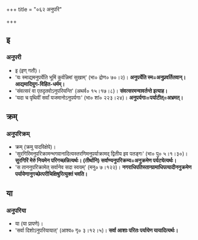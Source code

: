 +++
title = "०६२ अनुपरि"

+++

## इ
### अनुपरी
- इ (इण् गतौ)।
- 'यः स्माद्यमनुपर्येति भूमिं कुर्वन्निमां सुखाम्' (भा० द्रोण० ७०।२)। **अनुपर्येति स्म=अनुप्रवर्तितवान्। आद्यमादियुग-विहित-धर्मम्।**
- 'संवत्सरं वा एतदृतवोऽनुपरियन्ति' (अथर्व० १५।१७।८)। **संवत्सरमन्वावर्तन्ते इत्याह।**
- 'यदा च पृथिवीं सर्वां यजमानोऽनुपर्यगाः' (भा० शां० २२३।२४)। **अनुपर्यगाः=पर्याटीत्=अभ्रमत्।**

## क्रम्
### अनुपरिक्रम्
- क्रम् (क्रमु पादविक्षेपे)।
- 'सुरगिरिमनुपरिक्रामन्भगवानादित्यस्तरणिमनुपर्याक्रामद् द्वितीय इव पतङ्गः' (भा० पु० ५।१।३०)। **सुरगिरिं मेरुं नियमेन परिगच्छन्नित्यर्थः। (तीर्थानि) सर्वाण्यनुपरिक्रम्य=अनुक्रमेण पर्यट्येत्यर्थः।**
- 'स ताननुपरिक्रामेत् सर्वानेव सदा स्वयम्' (मनु० ७।१२२)। **नगराधिपतिस्तान्ग्रामाधिपत्यादीननुक्रमेण पर्यायेणानुगच्छेत्परीचिक्षिषुरित्युक्तं भवति।**

## या
### अनुपरिया
- या (या प्रापणे)।
- 'सर्वा दिशोऽनुपरियायात्' (आश्व० गृ० ३।१२।५)। **सर्वा आशाः परितः पर्यायेण यायादित्यर्थः।**
